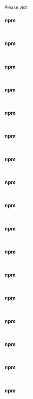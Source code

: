 Please visit

### npm

```


```

### npm

```


```

### npm

```


```

### npm

```


```

### npm

```


```

### npm

```


```

### npm

```


```

### npm

```


```

### npm

```


```

### npm

```


```

### npm

```


```

### npm

```


```

### npm

```


```

### npm

```


```

### npm

```


```

### npm

```


```
### npm 

```


```
